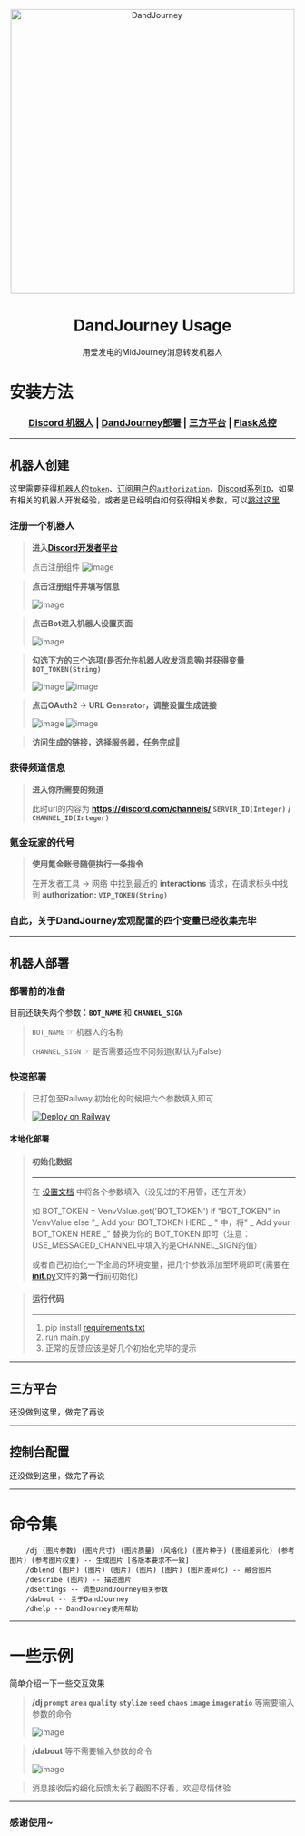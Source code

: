 <p align="center">
  <img width="500" src="https://user-images.githubusercontent.com/56034408/234861839-7cddd103-e597-4029-b514-063c4bca5227.png" alt="DandJourney">
  
  <h1 align="center">DandJourney Usage</h1>
  <p align="center"> 用爱发电的MidJourney消息转发机器人 </p>
</p>

# 安装方法
<h3 align="center"> <a href="#机器人创建">Discord 机器人</a> | <a href="#机器人部署">DandJourney部署</a> | <a href="#三方平台">三方平台</a> | <a href="#控制台配置">Flask总控</a> </h3>

---
## 机器人创建

这里需要获得[机器人的`token`](#注册一个机器人)、[订阅用户的`authorization`](#氪金玩家的代号)、[Discord系列`ID`](#获得频道信息)，如果有相关的机器人开发经验，或者是已经明白如何获得相关参数，可以[跳过这里](#机器人部署)

### **注册一个机器人**

> **进入[Discord开发者平台](https://discord.com/developers/applications)**
>
> 点击注册组件
> ![image](https://user-images.githubusercontent.com/56034408/234901003-c8090666-871c-4fc3-abb6-84f39b372bdb.png)

> **点击注册组件并填写信息**
> 
> ![image](https://user-images.githubusercontent.com/56034408/234901557-2241bca0-2e13-4055-9e76-7c609620c69a.png)

> **点击Bot进入机器人设置页面**
>
> ![image](https://user-images.githubusercontent.com/56034408/234902683-50689294-0284-4f50-a6f1-b2ba778e9245.png)

> **勾选下方的三个选项(是否允许机器人收发消息等)并获得变量 `BOT_TOKEN(String)`**
>
> ![image](https://user-images.githubusercontent.com/56034408/234903012-1613a505-ddb0-47ff-a008-65cf38b339ff.png)
> ![image](https://user-images.githubusercontent.com/56034408/234903351-1cfeed6a-0fd4-44c9-b0bf-591d041f97a6.png)

> **点击OAuth2 -> URL Generator，调整设置生成链接**
> 
> ![image](https://user-images.githubusercontent.com/56034408/234903554-10d48c0c-899d-4e67-adbe-540b51a756b8.png)
> ![image](https://user-images.githubusercontent.com/56034408/234918620-01c989a3-0a5f-4bb0-89f4-4f3c18cc9f25.png)

> **访问生成的链接，选择服务器，任务完成🎉**

### **获得频道信息**

> **进入你所需要的频道**
>
> 此时url的内容为 **https://discord.com/channels/ `SERVER_ID(Integer)` / `CHANNEL_ID(Integer)`**

### **氪金玩家的代号**

> **使用氪金账号随便执行一条指令**
>
> 在开发者工具 -> 网络 中找到最近的 **interactions** 请求，在请求标头中找到 **authorization: `VIP_TOKEN(String)`** 

### 自此，关于DandJourney宏观配置的**四个变量**已经收集完毕
---
## 机器人部署

### 部署前的准备

目前还缺失两个参数：**`BOT_NAME`** 和 **`CHANNEL_SIGN`**
> `BOT_NAME` ☞ 机器人的名称
>
> `CHANNEL_SIGN` ☞ 是否需要适应不同频道(默认为False)

### 快速部署
> 已打包至Railway,初始化的时候把六个参数填入即可
>
>[![Deploy on Railway](https://railway.app/button.svg)](https://railway.app/template/aWVdcq?referralCode=SvAPpE)

#### 本地化部署

> #### 初始化数据
> ---
> 在 [设置文档](https://github.com/yuexdang/DandJourney/blob/main/App/config.py) 中将各个参数填入（没见过的不用管，还在开发）
> 
> 如 BOT_TOKEN = VenvValue.get('BOT_TOKEN') if "BOT_TOKEN" in VenvValue else "_ Add your BOT_TOKEN HERE _ " 中，将" _ Add your BOT_TOKEN HERE _" 替换为你的 BOT_TOKEN 即可（注意：USE_MESSAGED_CHANNEL中填入的是CHANNEL_SIGN的值）
>
> 或者自己初始化一下全局的环境变量，把几个参数添加至环境即可(需要在[__init__.py](https://github.com/yuexdang/DandJourney/blob/main/App/__init__.py)文件的**第一行**前初始化)

> #### 运行代码
> ---
> 1. pip install [requirements.txt](https://github.com/yuexdang/DandJourney/blob/main/requirements.txt)
> 2. run main.py
> 3. 正常的反馈应该是好几个初始化完毕的提示

---

## 三方平台

还没做到这里，做完了再说

---

## 控制台配置

还没做到这里，做完了再说

---

# 命令集
```
    /dj (图片参数) (图片尺寸) (图片质量) (风格化) (图片种子) (图组差异化) (参考图片) (参考图片权重) -- 生成图片 [各版本要求不一致]
    /dblend (图片) (图片) (图片) (图片) (图片) (图片差异化) -- 融合图片
    /describe (图片) -- 描述图片
    /dsettings -- 调整DandJourney相关参数
    /dabout -- 关于DandJourney
    /dhelp -- DandJourney使用帮助
```

---

# 一些示例

简单介绍一下一些交互效果

> **/dj `prompt` `area` `quality` `stylize` `seed` `chaos` `image` `imageratio`** 等需要输入参数的命令
>
> ![image](https://user-images.githubusercontent.com/56034408/234924096-79c5c480-6305-4fdc-9776-c7c0caab0729.png)

> **/dabout** 等不需要输入参数的命令
>
> ![image](https://user-images.githubusercontent.com/56034408/234921641-259be110-29ca-4c99-a73e-40cdb07eda5e.png)

> 消息接收后的细化反馈太长了截图不好看，欢迎尽情体验

---

### 感谢使用~